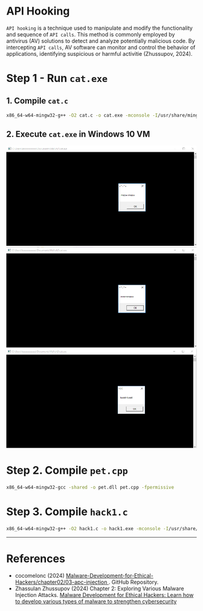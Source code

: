 
# API Hooking
`API hooking` is a technique used to manipulate and modify the functionality and sequence of `API calls`. This method is commonly employed by antivirus (AV) solutions to detect and analyze potentially malicious code. By intercepting `API calls`, AV software can monitor and control the behavior of applications, identifying suspicious or harmful activitie (Zhussupov, 2024).

# Step 1 - Run `cat.exe`
## 1. Compile `cat.c`
```bash
x86_64-w64-mingw32-g++ -O2 cat.c -o cat.exe -mconsole -I/usr/share/mingw-w64/include/ -s -ffunction-sections -fdata-sections -Wno-write-strings -fno-exceptions -fmerge-all-constants -static-libstdc++ -static-libgcc -fpermissive
```
## 2. Execute `cat.exe` in Windows 10 VM
![](./screenshots/02.png)
![](./screenshots/01.png)
![](./screenshots/03.png)

# Step 2. Compile `pet.cpp`
```bash
x86_64-w64-mingw32-gcc -shared -o pet.dll pet.cpp -fpermissive
```

# Step 3. Compile `hack1.c`
```bash
x86_64-w64-mingw32-g++ -O2 hack1.c -o hack1.exe -mconsole -I/usr/share/mingw-w64/include/ -s -ffunction-sections -fdata-sections -Wno-write-strings -fno-exceptions -fmerge-all-constants -static-libstdc++ -static-libgcc -fpermissive
```


---

# References
- cocomelonc (2024) [Malware-Development-for-Ethical-Hackers/chapter02/03-apc-injection
](https://github.com/PacktPublishing/Malware-Development-for-Ethical-Hackers/blob/main/chapter02/03-apc-injection/hack2.c). GitHub Repository.
- Zhassulan Zhussupov (2024) Chapter 2: Exploring Various Malware Injection Attacks. [Malware Development for Ethical Hackers: Learn how to develop various types of malware to strengthen cybersecurity](https://www.packtpub.com/en-gb/product/malware-development-for-ethical-hackers-9781801810173)
